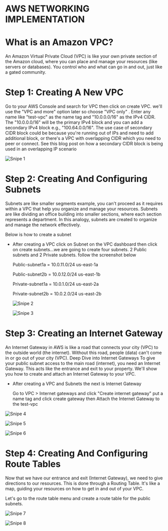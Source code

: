 # AWS NETWORKING IMPLEMENTATION

# What is an Amazon VPC?

An Amazon Virtual Private Cloud (VPC) is like your own private section of the Amazon cloud, where you can place and manage your resources (like servers or databases). You control who and what can go in and out, just like a gated community.

# Step 1: Creating A New VPC

Go to your AWS Console and search for VPC then click on create VPC.  we'll use the "VPC and more" option later so choose "VPC only" . Enter any name like "test-vpc" as the name tag and "10.0.0.0/16" as the IPv4 CIDR. The "10.0.0.0/16" will be the primary IPv4 block and you can add a secondary IPv4 block e.g., "100.64.0.0/16". The use case of secondary CIDR block could be because you're running out of IPs and need to add additional block, or there's a VPC with overlapping CIDR which you need to peer or connect. See this blog post on how a secondary CIDR block is being used in an overlapping IP scenario

![Snipe 1](https://github.com/Mirahkeyz/Darey.io-Projects/assets/134533695/2354e4bc-e364-4397-9684-049ef7e4ab2d)

# Step 2: Creating And Configuring Subnets

Subnets are like smaller segments example, you can't proceed as it requires within a VPC that help you organize and manage your resources. Subnets are like dividing an office building into smaller sections, where each section represents a department. In this analogy, subnets are created to organize and manage the network effectively.

Below is how to create a subnet

- After creating a VPC click on Subnet on the VPC dashboard then click on create subnets...we are going to create four subnets. 2 Public subnets and 2 Private subnets. follow the screenshot below

  Public-subnet1a = 10.0.11.0/24 us-east-1a

  Public-subnet2b = 10.0.12.0/24 us-east-1b

  Private-subnet1a = 10.0.1.0/24 us-east-2a

  Private-subnet2b = 10.0.2.0/24 us-east-2b

  ![Snipe 2](https://github.com/Mirahkeyz/Darey.io-Projects/assets/134533695/feecccec-1923-4ec8-abe9-96af348cbd7a)

  ![Snipe 3](https://github.com/Mirahkeyz/Darey.io-Projects/assets/134533695/5eb71339-6fad-4e7e-9f5e-983ec8e14ff7)


# Step 3: Creating an Internet Gateway

An Internet Gateway in AWS is like a road that connects your city (VPC) to the outside world (the internet). Without this road, people (data) can't come in or go out of your city (VPC). Deep Dive into Internet Gateways To give your public subnet access to the main road (internet), you need an Internet Gateway. This acts like the entrance and exit to your property. We'll show you how to create and attach an Internet Gateway to your VPC.

- After creating a VPC and Subnets the next is Internet Gateway

  Go to VPC > Internet gateways and click "Create internet gateway" put a name tag and click create gateway then Attach the Internet Gateway to the test-vpc

![Snipe 4](https://github.com/Mirahkeyz/Darey.io-Projects/assets/134533695/d4c76ff4-7417-40ee-90d2-2af4b60317a9)

![Snipe 5](https://github.com/Mirahkeyz/Darey.io-Projects/assets/134533695/a4366c3d-42a6-48e0-8f49-b8be4becc5cc)

![Snipe 6](https://github.com/Mirahkeyz/Darey.io-Projects/assets/134533695/83006c07-db0c-4849-bbf5-ad07f2a1b0b8)
  
# Step 4: Creating And Configuring Route Tables

Now that we have our entrance and exit (Internet Gateway), we need to give directions to our resources. This is done through a Routing Table. It's like a map, guiding your resources on how to get in and out of your VPC.

Let's go to the route table menu and create a route table for the public subnets.

![Snipe 7](https://github.com/Mirahkeyz/Darey.io-Projects/assets/134533695/c6c0e977-5faa-49eb-9d94-b9e411fe7f3c)

![Snipe 8](https://github.com/Mirahkeyz/Darey.io-Projects/assets/134533695/84ed5310-25fb-4336-bf77-223295e32e93)

























